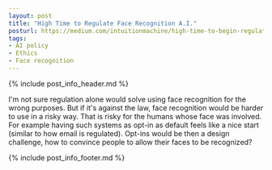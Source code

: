 ```yaml
---
layout: post
title: "High Time to Regulate Face Recognition A.I."
posturl: https://medium.com/intuitionmachine/high-time-to-begin-regulation-of-face-recognition-a-i-f4a92ee40165
tags:
- AI policy
- Ethics
- Face recognition
---
```


{% include post_info_header.md %}

I'm not sure regulation alone would solve using face recognition for the wrong purposes. But if it's against the law, face recognition would be harder to use in a risky way. That is risky for the humans whose face was involved. For example having such systems as opt-in as default feels like a nice start (similar to how email is regulated). Opt-ins would be then a design challenge, how to convince people to allow their faces to be recognized?

<!--more-->
{% include post_info_footer.md %}
